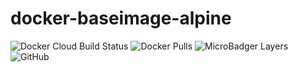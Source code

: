 # docker-baseimage-alpine

![Docker Cloud Build Status](https://img.shields.io/docker/cloud/build/chruth/alpine-base?style=flat-square)
![Docker Pulls](https://img.shields.io/docker/pulls/chruth/alpine-base?style=flat-square)
![MicroBadger Layers](https://img.shields.io/microbadger/layers/chruth/alpine-base?style=flat-square)
![GitHub](https://img.shields.io/github/license/chruth/alpine-base?style=flat-square)
